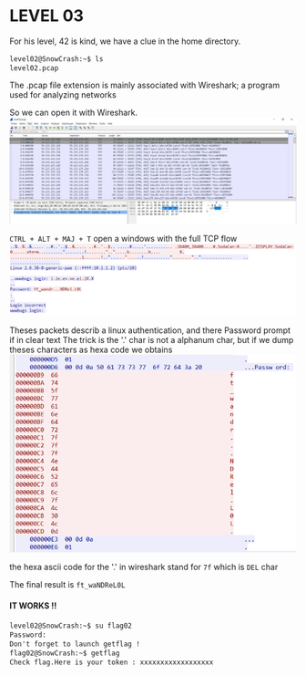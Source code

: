 # LEVEL 03

For his level, 42 is kind, we have a clue in the home directory.

```
level02@SnowCrash:~$ ls
level02.pcap
```

The .pcap file extension is mainly associated with Wireshark; a program used for analyzing networks

So we can open it with Wireshark.
![image info](./img/level021.PNG)

`CTRL + ALT + MAJ + T` open a windows with the full TCP flow
![image info](./img/level022.PNG)

Theses packets describ a linux authentication, and there Password prompt if in clear text
The trick is the '.' char is not a alphanum char, but if we dump theses characters as hexa code we obtains
![image info](./img/level023.PNG)

the hexa ascii code for the '.' in wireshark stand for `7f` which is `DEL` char

The final result is `ft_waNDReL0L`

#### IT WORKS !!

```
level02@SnowCrash:~$ su flag02
Password:
Don't forget to launch getflag !
flag02@SnowCrash:~$ getflag
Check flag.Here is your token : xxxxxxxxxxxxxxxxxx
```

